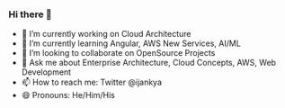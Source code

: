 ### Hi there 👋



- 🔭 I’m currently working on Cloud Architecture
- 🌱 I’m currently learning Angular, AWS New Services, AI/ML
- 👯 I’m looking to collaborate on OpenSource Projects
- 💬 Ask me about Enterprise Architecture, Cloud Concepts, AWS, Web Development
- 📫 How to reach me: Twitter @ijankya
- 😄 Pronouns: He/Him/His

